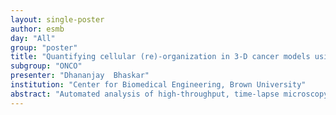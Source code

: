 ```yaml
---
layout: single-poster
author: esmb
day: "All"
group: "poster"
title: "Quantifying cellular (re)-organization in 3-D cancer models using persistent homology"
subgroup: "ONCO"
presenter: "Dhananjay  Bhaskar"
institution: "Center for Biomedical Engineering, Brown University"
abstract: "Automated analysis of high-throughput, time-lapse microscopy data is essential for the development of multi-scale, patient-specific models that accurately mimic the complex behavior of cells observed in vivo. Many state-of-the-art methods for processing 3-D microscopy datasets rely on supervised machine learning methods for image segmentation, cell tracking and cell shape classification. These methods are computationally expensive, requiring difficult-to-obtain training data and parameter tuning. We propose an alternative approach, based on topological data analysis, to quantify changes in tumor architecture by analyzing point clouds obtained from cell nuclei positions. Using persistent homology, a topological barcode is extracted from each point cloud, which corresponds to the presence of topological features (clusters, acini and lumens) at multiple spatial scales. The barcode provides a unique insight into the spatial organization of data, which is often missing from typical analyses based on machine learning and statistics. By linking topological barcodes across time, the temporal persistence of topological features can be measured. The proposed methodology is able to identify nuclei associated with distinct clusters, acini and lumens in an unsupervised manner. Using this information, we ascertain the movement of cells between topological features. Furthermore, we classify qualitatively distinct organizational structures by clustering based on pairwise Wasserstein distances between topological barcodes. In this talk, I will introduce our methodology and demonstrate its potential for investigating tissue reorganization during tumorigenesis and metastasis."
---
```

